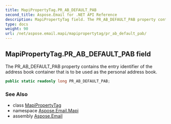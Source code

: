 ```yaml
---
title: MapiPropertyTag.PR_AB_DEFAULT_PAB
second_title: Aspose.Email for .NET API Reference
description: MapiPropertyTag field. The PR_AB_DEFAULT_PAB property contains the entry identifier of the address book container that is to be used as the personal address book
type: docs
weight: 90
url: /net/aspose.email.mapi/mapipropertytag/pr_ab_default_pab/
---
```

## MapiPropertyTag.PR_AB_DEFAULT_PAB field

The PR_AB_DEFAULT_PAB property contains the entry identifier of the address book container that is to be used as the personal address book.

```csharp
public static readonly long PR_AB_DEFAULT_PAB;
```

### See Also

* class [MapiPropertyTag](../)
* namespace [Aspose.Email.Mapi](../../mapipropertytag/)
* assembly [Aspose.Email](../../../)


